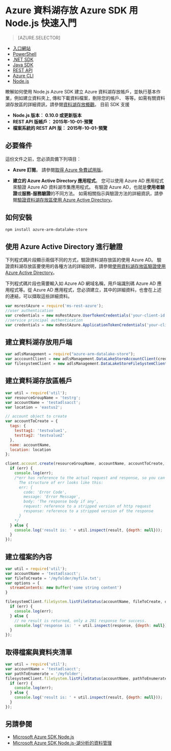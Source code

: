 <properties 
   pageTitle="開始使用 Azure SDK 用 Node.js Azure 資料湖儲存 |Microsoft Azure"
   description="瞭解如何使用 Node.js 處理資料湖存放帳戶與檔案系統。" 
   services="data-lake-store" 
   documentationCenter="" 
   authors="nitinme" 
   manager="jhubbard" 
   editor="cgronlun"/>
 
<tags
   ms.service="data-lake-store"
   ms.devlang="na"
   ms.topic="article"
   ms.tgt_pltfrm="na"
   ms.workload="big-data" 
   ms.date="09/27/2016"
   ms.author="nitinme"/>

# <a name="get-started-with-azure-data-lake-store-using-azure-sdk-for-nodejs"></a>Azure 資料湖存放 Azure SDK 用 Node.js 快速入門

> [AZURE.SELECTOR]
- [入口網站](data-lake-store-get-started-portal.md)
- [PowerShell](data-lake-store-get-started-powershell.md)
- [.NET SDK](data-lake-store-get-started-net-sdk.md)
- [Java SDK](data-lake-store-get-started-java-sdk.md)
- [REST API](data-lake-store-get-started-rest-api.md)
- [Azure CLI](data-lake-store-get-started-cli.md)
- [Node.js](data-lake-store-manage-use-nodejs.md)


瞭解如何使用 Node.js Azure SDK 建立 Azure 資料湖存放帳戶，並執行基本作業，例如建立資料夾上, 傳和下載資料檔案，刪除您的帳戶、 等等。如需有關資料湖存放區的詳細資訊，請參閱[資料湖存放概觀](data-lake-store-overview.md)。 目前 SDK 支援

  *  **Node.js 版本︰ 0.10.0 或更新版本**
  *  **REST API 版帳戶︰ 2015年-10-01-預覽**
  *  **檔案系統的 REST API 版︰ 2015年-10-01-預覽**

## <a name="prerequisites"></a>必要條件

這份文件之前，您必須具備下列項目︰

- **Azure 訂閱**。 請參閱[取得 Azure 免費試用版](https://azure.microsoft.com/pricing/free-trial/)。

- **建立的 Azure Active Directory 應用程式**。 您可以使用 Azure AD 應用程式來驗證 Azure AD 資料湖市集應用程式。 有驗證 Azure AD，也就是**使用者驗證**或**服務-服務驗證**的不同方法。 如需相關指示與驗證方法的詳細資訊，請參閱[驗證資料湖存放區使用 Azure Active Directory](data-lake-store-authenticate-using-active-directory.md)。

## <a name="how-to-install"></a>如何安裝

```bash
npm install azure-arm-datalake-store
```

## <a name="authenticate-using-azure-active-directory"></a>使用 Azure Active Directory 進行驗證

下列程式碼片段顯示兩個不同的方式，驗證資料湖存放區的使用 Azure AD。 驗證資料湖存放區要使用的各種方法的詳細說明，請參閱[使用資料湖存放區驗證使用 Azure Active Directory](data-lake-store-authenticate-using-active-directory.md)。

下列程式碼片段也需要輸入如 Azure AD 網域名稱，用戶端識別碼 Azure AD 應用程式等。從 Azure AD 應用程式，您必須建立，其中的詳細資料，也會在上述的連結，可以擷取這些詳細資料。

 ```javascript
 var msrestAzure = require('ms-rest-azure');
 //user authentication
 var credentials = new msRestAzure.UserTokenCredentials('your-client-id', 'your-domain', 'your-username', 'your-password', 'your-redirect-uri');
 //service principal authentication
 var credentials = new msRestAzure.ApplicationTokenCredentials('your-client-id', 'your-domain', 'your-secret');
 ```

## <a name="create-the-data-lake-store-clients"></a>建立資料湖存放用戶端

```javascript
var adlsManagement = require("azure-arm-datalake-store");
var acccountClient = new adlsManagement.DataLakeStoreAccountClient(credentials, "your-subscription-id");
var filesystemClient = new adlsManagement.DataLakeStoreFileSystemClient(credentials);
```

## <a name="create-a-data-lake-store-account"></a>建立資料湖存放區帳戶

```javascript
var util = require('util');
var resourceGroupName = 'testrg';
var accountName = 'testadlsacct';
var location = 'eastus2';

// account object to create
var accountToCreate = {
  tags: {
    testtag1: 'testvalue1',
    testtag2: 'testvalue2'
  },
  name: accountName,
  location: location
};

client.account.create(resourceGroupName, accountName, accountToCreate, function (err, result, request, response) {
  if (err) {
    console.log(err);
    /*err has reference to the actual request and response, so you can see what was sent and received on the wire.
      The structure of err looks like this:
      err: {
        code: 'Error Code',
        message: 'Error Message',
        body: 'The response body if any',
        request: reference to a stripped version of http request
        response: reference to a stripped version of the response
      }
    */
  } else {
    console.log('result is: ' + util.inspect(result, {depth: null}));
  }
});
```

## <a name="create-a-file-with-content"></a>建立檔案的內容
```javascript
var util = require('util');
var accountName = 'testadlsacct';
var fileToCreate = '/myfolder/myfile.txt';
var options = {
  streamContents: new Buffer('some string content')
}

filesystemClient.fileSystem.listFileStatus(accountName, fileToCreate, options, function (err, result, request, response) {
  if (err) {
    console.log(err);
  } else {
    // no result is returned, only a 201 response for success.
    console.log('response is: ' + util.inspect(response, {depth: null}));
  }
});
```

## <a name="get-a-list-of-files-and-folders"></a>取得檔案與資料夾清單

```javascript
var util = require('util');
var accountName = 'testadlsacct';
var pathToEnumerate = '/myfolder';
filesystemClient.fileSystem.listFileStatus(accountName, pathToEnumerate, function (err, result, request, response) {
  if (err) {
    console.log(err);
  } else {
    console.log('result is: ' + util.inspect(result, {depth: null}));
  }
});
```

## <a name="see-also"></a>另請參閱

- [Microsoft Azure SDK Node.js](https://github.com/azure/azure-sdk-for-node)
- [Microsoft Azure SDK Node.js-湖分析的資料管理](https://www.npmjs.com/package/azure-arm-datalake-analytics)
